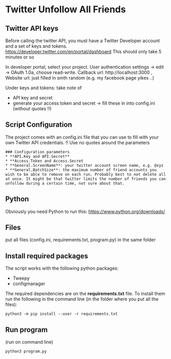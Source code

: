 # Twitter Unfollow All Friends

## Twitter API keys
Before calling the twitter API, you must have a Twitter Developer account and a set of keys and tokens. 
https://developer.twitter.com/en/portal/dashboard
This should only take 5 minutes or so

In developer portal, select your project. User authentication settings -> edit
-> OAuth 1.0a, choose read-write.
Callback url: http://localhost:3000 , 
Website url: just filled in smth random (e.g. my facebook page yikes ..)

Under keys and tokens:
take note of 
- API key and secret
- generate your access token and secret
-> fill these in into config.ini (without quotes !!)

## Script Configuration
The project comes with an config.ini file that you can use to fill with your own Twitter API credentials.
!! Use no quotes around the parameters

```
### Configuration parameters
* **API.Key and API.Secret**
* **Access.Token and Access.Secret
* **General.ScreenName**: your twitter account screen name, e.g. @xyz
* **General.BatchSize**: the maximum number of friend accounts you wish to be able to remove on each run. Probably best to not delete all at once. It might be that twitter limits the number of friends you can unfollow during a certain time, not sure about that.
```

## Python
Obviously you need Python to run this: https://www.python.org/downloads/

## Files
put all files (config.ini, requirements.txt, program.py) in the same folder 

## Install required packages
The script works with the following python packages:
* Tweepy
* configmanager

The required dependencies are on the **requirements.txt** file. To install them run the following in the command line (in the folder where you put all the files):
```
python3 -m pip install --user -r requirements.txt
```

## Run program
(run on command line)
```
python3 program.py
```

